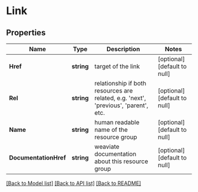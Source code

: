 # Link

## Properties
Name | Type | Description | Notes
------------ | ------------- | ------------- | -------------
**Href** | **string** | target of the link | [optional] [default to null]
**Rel** | **string** | relationship if both resources are related, e.g. &#39;next&#39;, &#39;previous&#39;, &#39;parent&#39;, etc. | [optional] [default to null]
**Name** | **string** | human readable name of the resource group | [optional] [default to null]
**DocumentationHref** | **string** | weaviate documentation about this resource group | [optional] [default to null]

[[Back to Model list]](../README.md#documentation-for-models) [[Back to API list]](../README.md#documentation-for-api-endpoints) [[Back to README]](../README.md)



